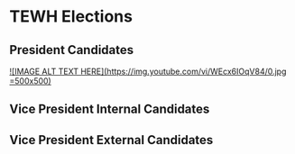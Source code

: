 # TEWH Elections
## President Candidates

[![IMAGE ALT TEXT HERE](https://img.youtube.com/vi/WEcx6IOqV84/0.jpg =500x500)](https://youtu.be/WEcx6IOqV84)

## Vice President Internal Candidates


## Vice President External Candidates


